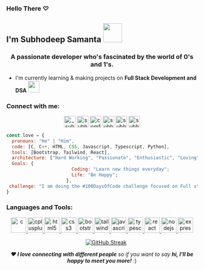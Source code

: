 ### Hello There ♡
## I'm Subhodeep Samanta <img src="https://media.giphy.com/media/mGcNjsfWAjY5AEZNw6/giphy.gif" width="50">

<h3 align="center">A passionate developer who's fascinated by the world of 0's and 1's.</h3>

- I'm currently learning & making projects on **Full Stack Development and DSA** <img src="https://media.giphy.com/media/VgCDAzcKvsR6OM0uWg/giphy.gif" width="30">  

<h3 align="left">Connect with me:</h3>
<p align="center">
<a href="https://twitter.com/_subhodeep" target="_blank"><img align="center" src="https://cdn.iconscout.com/icon/free/png-512/free-twitter-2038532-1718517.png?f=webp&w=256" alt="_subhodeep" height="30"/></a>
<a href="https://linkedin.com/in/subhodeepsamanta" target="_blank"><img align="center" src="https://cdn.iconscout.com/icon/premium/png-512-thumb/linkedin-2752135-2284952.png?f=webp&w=256" alt="subhodeepsamanta" height="30" /></a>
<a href="https://instagram.com/comfortablydeep" target="_blank"><img align="center" src="https://cdn.iconscout.com/icon/free/png-512/free-instagram-1868978-1583142.png?f=webp&w=256" alt="comfortablydeep" height="30" /></a>
<a href="https://www.leetcode.com/subhodeepsamanta" target="_blank"><img align="center" src="https://cdn.iconscout.com/icon/free/png-512/free-leetcode-3521542-2944960.png?f=webp&w=256" alt="subhodeepsamanta" height="30" /></a>
<a href="https://www.discord.com/users/saikoukami" target="_blank"><img align="center" src="https://cdn.iconscout.com/icon/free/png-512/free-discord-3691244-3073764.png?f=webp&w=256" alt="subhodeepsamanta" height="30" /></a>
<a href="mailto:subhodeepsamanta2005@gmail.com" target="_blank"><img align="center" src="https://cdn.iconscout.com/icon/free/png-512/free-gmail-30-722694.png?f=webp&w=256" alt="subhodeepsamanta2005" height="30" /></a>

</p>

```javascript
const love = {
  pronouns: "He" | "Him",
  code: [C, C++, HTML, CSS, Javascript, Typescript, Python],
  tools: [Bootstrap, Tailwind, React],
  architecture: ["Hard Working", "Passionate", "Enthusiastic", "Loving"],
  Goals: {
                        Coding: "Learn new things everyday";
                        Life: "Be Happy";
                      },
 challenge: "I am doing the #100DaysOfCode challenge focused on Full stack development"
}
```

<h3 align="left">Languages and Tools:</h3>
<p align="center"> <a href="https://www.cprogramming.com/" target="_blank" rel="noreferrer"> <img src="https://cdn.iconscout.com/icon/free/png-512/free-c-57-1175191.png?f=webp&w=256" alt="c" height="40"/> </a>
  <a href="https://www.w3schools.com/cpp/" target="_blank" rel="noreferrer"> <img src="https://cdn.iconscout.com/icon/free/png-512/free-c-4-226082.png?f=webp&w=256" alt="cplusplus" height="40"/> </a>
  <a href="https://www.w3.org/html/" target="_blank" rel="noreferrer"> <img src="https://cdn.iconscout.com/icon/free/png-512/free-html-3628838-3030115.png?f=webp&w=256" alt="html5" height="40"/> </a>
  <a href="https://www.w3schools.com/css/" target="_blank" rel="noreferrer"> <img src="https://cdn.iconscout.com/icon/free/png-512/free-css-131-722685.png?f=webp&w=256" alt="css3" height="40"/> </a>
  <a href="https://getbootstrap.com" target="_blank" rel="noreferrer"> <img src="https://cdn.iconscout.com/icon/free/png-512/free-bootstrap-7-1175254.png?f=webp&w=256" alt="bootstrap" height="40"/> </a>
  <a href="https://tailwindcss.com/" target="_blank" rel="noreferrer"> <img src="https://cdn.worldvectorlogo.com/logos/tailwindcss.svg" alt="tailwind" width="40" height="40" /> </a> 
  <a href="https://developer.mozilla.org/en-US/docs/Web/JavaScript" target="_blank" rel="noreferrer"> <img src="https://cdn.iconscout.com/icon/free/png-512/free-javascript-1-225993.png?f=webp&w=256" alt="javascript" height="40"/> </a>
  <a href="https://www.typescriptlang.org/" target="_blank" rel="noreferrer"> <img src="https://cdn.iconscout.com/icon/free/png-512/free-typescript-1-1175078.png?f=webp&w=256" alt="typescript" width="40" height="40"/> </a> 
  <a href="https://reactjs.org/" target="_blank" rel="noreferrer"> <img src="https://cdn.worldvectorlogo.com/logos/react-2.svg" alt="react" height="40"/> </a> 
  <a href="https://nodejs.org" target="_blank" rel="noreferrer"> <img src="https://cdn.iconscout.com/icon/free/png-512/free-nodejs-2-226035.png?f=webp&w=256" alt="nodejs" height="40"/> </a>
  <a href="https://expressjs.com" target="_blank" rel="noreferrer"> <img src="https://cdn.iconscout.com/icon/free/png-512/free-express-8-1175029.png?f=webp&w=256" alt="express" height="40"/> </a> 
</p>


&nbsp;&nbsp;&nbsp;&nbsp;&nbsp;&nbsp;&nbsp;&nbsp;&nbsp;&nbsp;&nbsp;&nbsp;&nbsp;&nbsp;&nbsp;&nbsp;&nbsp;&nbsp;&nbsp;&nbsp;&nbsp;&nbsp;&nbsp;&nbsp;&nbsp;&nbsp;&nbsp;&nbsp;&nbsp;&nbsp;&nbsp;&nbsp;&nbsp;&nbsp;&nbsp;&nbsp;&nbsp;&nbsp;&nbsp;&nbsp;&nbsp;&nbsp;&nbsp;&nbsp;&nbsp;&nbsp;&nbsp;&nbsp;&nbsp;&nbsp;&nbsp;&nbsp;&nbsp;<a href="https://git.io/streak-stats"><img src="https://streak-stats.demolab.com?user=SubhodeepSamanta&theme=github-dark-dimmed&hide_border=true&border_radius=30&background=70%2C050F1A%2C12244A&stroke=E4DEEB&ring=E192FF&fire=EB5454&currStreakNum=BFE2EB&sideLabels=EBEBEB&currStreakLabel=E4EBD9&sideNums=C6DAEB" alt="GitHub Streak" /></a><br>
<p align="center"><em><b>♥ I love connecting with different people</b> so if you want to say <b>hi, I'll be happy to meet you more!</b></em> :)</p>

